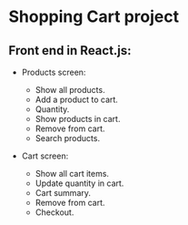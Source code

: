 # Shopping Cart project
## Front end in React.js:
- Products screen:
  - Show all products.
  - Add a product to cart.
  - Quantity.
  - Show products in cart.
  - Remove from cart.
  - Search products.

- Cart screen:
  - Show all cart items.
  - Update quantity in cart.
  - Cart summary.
  - Remove from cart.
  - Checkout.
